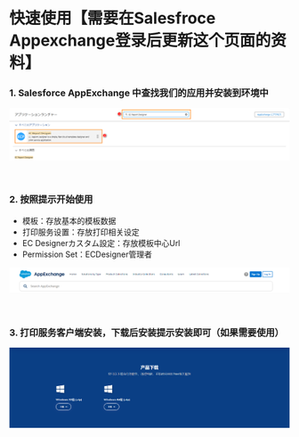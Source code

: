 # 快速使用【需要在Salesfroce Appexchange登录后更新这个页面的资料】

### 1. Salesforce AppExchange 中查找我们的应用并安装到环境中

![AppExchange](../_images/zh-cn/AppExchange.png)

<br>

### 2. 按照提示开始使用


 * 模板：存放基本的模板数据
 * 打印服务设置：存放打印相关设定
 * EC Designerカスタム設定：存放模板中心Url
 * Permission Set：ECDesigner管理者


![Salesforce](../_images/zh-cn/quickstart-001.png)

<br>

### 3. 打印服务客户端安装，下载后安装提示安装即可（如果需要使用）
[![download](../_images/zh-cn/download.png)](https://www.e-cloudsoft.com/print/index.html#)
